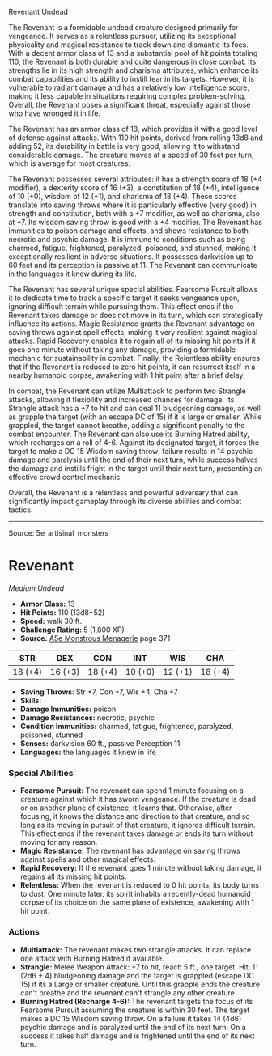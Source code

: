 <MonsterName/>Revenant</MonsterName>
<CreatureType/>Undead</CreatureType>

<summary>The Revenant is a formidable undead creature designed primarily for vengeance. It serves as a relentless pursuer, utilizing its exceptional physicality and magical resistance to track down and dismantle its foes. With a decent armor class of 13 and a substantial pool of hit points totaling 110, the Revenant is both durable and quite dangerous in close combat. Its strengths lie in its high strength and charisma attributes, which enhance its combat capabilities and its ability to instill fear in its targets. However, it is vulnerable to radiant damage and has a relatively low intelligence score, making it less capable in situations requiring complex problem-solving. Overall, the Revenant poses a significant threat, especially against those who have wronged it in life.</summary>

<detail>

The Revenant has an armor class of 13, which provides it with a good level of defense against attacks. With 110 hit points, derived from rolling 13d8 and adding 52, its durability in battle is very good, allowing it to withstand considerable damage. The creature moves at a speed of 30 feet per turn, which is average for most creatures.

The Revenant possesses several attributes: it has a strength score of 18 (+4 modifier), a dexterity score of 16 (+3), a constitution of 18 (+4), intelligence of 10 (+0), wisdom of 12 (+1), and charisma of 18 (+4). These scores translate into saving throws where it is particularly effective (very good) in strength and constitution, both with a +7 modifier, as well as charisma, also at +7. Its wisdom saving throw is good with a +4 modifier. The Revenant has immunities to poison damage and effects, and shows resistance to both necrotic and psychic damage. It is immune to conditions such as being charmed, fatigue, frightened, paralyzed, poisoned, and stunned, making it exceptionally resilient in adverse situations. It possesses darkvision up to 60 feet and its perception is passive at 11. The Revenant can communicate in the languages it knew during its life.

The Revenant has several unique special abilities. Fearsome Pursuit allows it to dedicate time to track a specific target it seeks vengeance upon, ignoring difficult terrain while pursuing them. This effect ends if the Revenant takes damage or does not move in its turn, which can strategically influence its actions. Magic Resistance grants the Revenant advantage on saving throws against spell effects, making it very resilient against magical attacks. Rapid Recovery enables it to regain all of its missing hit points if it goes one minute without taking any damage, providing a formidable mechanic for sustainability in combat. Finally, the Relentless ability ensures that if the Revenant is reduced to zero hit points, it can resurrect itself in a nearby humanoid corpse, awakening with 1 hit point after a brief delay.

In combat, the Revenant can utilize Multiattack to perform two Strangle attacks, allowing it flexibility and increased chances for damage. Its Strangle attack has a +7 to hit and can deal 11 bludgeoning damage, as well as grapple the target (with an escape DC of 15) if it is large or smaller. While grappled, the target cannot breathe, adding a significant penalty to the combat encounter. The Revenant can also use its Burning Hatred ability, which recharges on a roll of 4-6. Against its designated target, it forces the target to make a DC 15 Wisdom saving throw; failure results in 14 psychic damage and paralysis until the end of their next turn, while success halves the damage and instills fright in the target until their next turn, presenting an effective crowd control mechanic.

Overall, the Revenant is a relentless and powerful adversary that can significantly impact gameplay through its diverse abilities and combat tactics.</detail>



---

Source: 5e_artisinal_monsters

# Revenant

*Medium* *Undead*

- **Armor Class:** 13
- **Hit Points:** 110 (13d8+52)
- **Speed:** walk 30 ft.
- **Challenge Rating:** 5 (1,800 XP)
- **Source:** [A5e Monstrous Menagerie](https://enpublishingrpg.com/products/level-up-monstrous-menagerie-a5e) page 371

| STR | DEX | CON | INT | WIS | CHA |
| --- | --- | --- | --- | --- | --- |
| 18 (+4) | 16 (+3) | 18 (+4) | 10 (+0) | 12 (+1) | 18 (+4) |

- **Saving Throws**: Str +7, Con +7, Wis +4, Cha +7
- **Skills:** 
- **Damage Immunities:** poison
- **Damage Resistances:** necrotic, psychic
- **Condition Immunities:** charmed, fatigue, frightened, paralyzed, poisoned, stunned
- **Senses:** darkvision 60 ft., passive Perception 11
- **Languages:** the languages it knew in life

### Special Abilities

- **Fearsome Pursuit:** The revenant can spend 1 minute focusing on a creature against which it has sworn vengeance. If the creature is dead or on another plane of existence, it learns that. Otherwise, after focusing, it knows the distance and direction to that creature, and so long as its moving in pursuit of that creature, it ignores difficult terrain. This effect ends if the revenant takes damage or ends its turn without moving for any reason.
- **Magic Resistance:** The revenant has advantage on saving throws against spells and other magical effects.
- **Rapid Recovery:** If the revenant goes 1 minute without taking damage, it regains all its missing hit points.
- **Relentless:** When the revenant is reduced to 0 hit points, its body turns to dust. One minute later, its spirit inhabits a recently-dead humanoid corpse of its choice on the same plane of existence, awakening with 1 hit point.

### Actions

- **Multiattack:** The revenant makes two strangle attacks. It can replace one attack with Burning Hatred  if available.
- **Strangle:** Melee Weapon Attack: +7 to hit, reach 5 ft., one target. Hit: 11 (2d6 + 4) bludgeoning damage  and the target is grappled (escape DC 15) if its a Large or smaller creature. Until this grapple ends  the creature can't breathe  and the revenant can't strangle any other creature.
- **Burning Hatred (Recharge 4-6):** The revenant targets the focus of its Fearsome Pursuit  assuming the creature is within 30 feet. The target makes a DC 15 Wisdom saving throw. On a failure  it takes 14 (4d6) psychic damage and is paralyzed until the end of its next turn. On a success  it takes half damage and is frightened until the end of its next turn.




